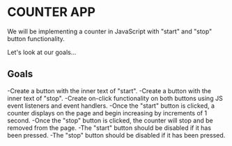 # COUNTER APP

We will be implementing a counter in JavaScript with "start" and "stop" button functionality.

Let's look at our goals...

## Goals
-Create a button with the inner text of "start".
-Create a button with the inner text of "stop".
-Create on-click functionality on both buttons using JS event listeners and event handlers.
-Once the "start" button is clicked, a counter displays on the page and begin increasing by increments of 1 second.
-Once the "stop" button is clicked, the counter will stop and be removed from the page.
-The "start" button should be disabled if it has been pressed.
-The "stop" button should be disabled if it has been pressed.